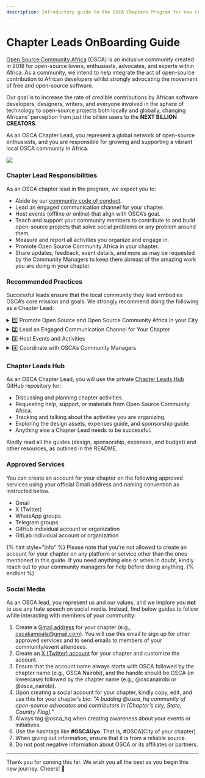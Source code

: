 ```yaml
---
description: Introductory guide to the OSCA Chapters Program for new chapter leads.
---
```


# Chapter Leads OnBoarding Guide

[Open Source Community Africa](https://oscafrica.org/community) (OSCA) is an inclusive community created in 2018 for open-source lovers, enthusiasts, advocates, and experts within Africa. As a community, we intend to help integrate the act of open-source contribution to African developers whilst strongly advocating the movement of free and open-source software.

Our goal is to increase the rate of credible contributions by African software developers, designers, writers, and everyone involved in the sphere of technology to open-source projects both locally and globally, changing Africans' perception from just the billion users to the **NEXT BILLION CREATORS**.

As an OSCA Chapter Lead, you represent a global network of open-source enthusiasts, and you are responsible for growing and supporting a vibrant local OSCA community in Africa.

![](../../.gitbook/assets/52054757972\_a14c3175e6\_o.jpg)

### Chapter Lead Responsibilities

As an OSCA chapter lead in the program, we expect you to:

* Abide by our [community code of conduct](https://docs.oscafrica.org/about/community-code-of-conduct).
* Lead an engaged communication channel for your chapter.
* Host events (offline or online) that align with OSCA’s goal.
* Teach and support your community members to contribute to and build open-source projects that solve social problems or any problem around them.
* Measure and report all activities you organize and engage in.
* Promote Open Source Community Africa in your chapter.
* Share updates, feedback, event details, and more as may be requested by the Community Managers to keep them abreast of the amazing work you are doing in your chapter.

### Recommended Practices

Successful leads ensure that the local community they lead embodies OSCA’s core mission and goals. We strongly recommend doing the following as a Chapter Lead:

<details>

<summary>1️⃣ Promote Open Source and Open Source Community Africa in your City</summary>

* Evangelize OSCA programs and activities within your local tech community.

<!---->

* Share updates about your chapter through your different social media channels (Discord, LinkedIn, Twitter, Facebook, WhatsApp, etc.)

<!---->

* Act as a mentor to your community members, connecting them to opportunities, and identifying partnerships.

</details>

<details>

<summary>2️⃣ Lead an Engaged Communication Channel for Your Chapter</summary>

* Keep track of all your community members' counts and demographics.

<!---->

* Promote ongoing discussions and knowledge sharing.

<!---->

* Post content and helpful resources about open-source frequently.

<!---->

* Understand your community members’ interests and create activities around them.

</details>

<details>

<summary>3️⃣ Host Events and Activities</summary>

* Teach and support your community members to contribute to and build open-source projects that solve social problems or any problem around them.

<!---->

* Plan a physical or virtual event as outlined in the community calendar to avoid being blacklisted.

<!---->

* Invite local or global speakers with experience in the covered topics.

<!---->

* Communicate and partner with local communities, tech hubs, and organizations.

<!---->

* Host any activity (meetup, webinar, workshop, hackathon, project, etc.) that supports your community's open-source education needs.

</details>

<details>

<summary>4️⃣ Coordinate with OSCA’s Community Managers</summary>

* Participate in the monthly community calls with your community manager.

<!---->

* If you need to take any action and you're unsure if it's acceptable, please ensure to run the idea through your community manager for approval before proceeding.

<!---->

* Coordinate with the Open Source Community Africa for support in planning your event (scope, promotion, etc.).

<!---->

* Submit event reports after every meetup/event you organize for your local community.

</details>

### Chapter Leads Hub

As an OSCA Chapter Lead, you will use the private [Chapter Leads Hub](https://github.com/oscafrica/chapter-leads-hub) GitHub repository for:

* Discussing and planning chapter activities.
* Requesting help, support, or materials from Open Source Community Africa.
* Tracking and talking about the activities you are organizing.
* Exploring the design assets, expenses guide, and sponsorship guide.
* Anything else a Chapter Lead needs to be successful.

Kindly read all the guides (design, sponsorship, expenses, and budget) and other resources, as outlined in the README.

### Approved Services

You can create an account for your chapter on the following approved services using your official Gmail address and naming convention as instructed below.

* Gmail
* X (Twitter)
* WhatsApp groups
* Telegram groups
* GitHub individual account or organization
* GitLab individual account or organization

{% hint style="info" %}
Please note that you're not allowed to create an account for your chapter on any platform or service other than the ones mentioned in this guide. If you need anything else or when in doubt, kindly reach out to your community managers for help before doing anything.
{% endhint %}

### Social Media

As an OSCA lead, you represent us and our values, and we implore you **not** to use any hate speech on social media. Instead, find below guides to follow while interacting with members of your community:

1. Create a [Gmail address](https://accounts.google.com/SignUp) for your chapter (e.g., oscakampala@gmail.com). You will use this email to sign up for other approved services and to send emails to members of your community/event attendees.
2. Create an [X (Twitter) account](https://twitter.com/i/flow/signup) for your chapter and customize the account.
3. Ensure that the account name always starts with OSCA followed by the chapter name (e.g., OSCA Nairobi), and the handle should be OSCA (in lowercase) followed by the chapter name (e.g., @oscanairobi or @osca\_nairobi).
4. Upon creating a social account for your chapter, kindly copy, edit, and use this for your chapter’s bio: _"A budding @osca\_hq community of open-source advocates and contributors in \[Chapter’s city, State, Country Flag]."_
5. Always tag @osca\_hq when creating awareness about your events or initiatives.
6. Use the hashtags like **#OSCAUyo**. That is, #OSCA\[City of your chapter].
7. When giving out information, ensure that it is from a reliable source.
8. Do not post negative information about OSCA or its affiliates or partners.

***

Thank you for coming this far. We wish you all the best as you begin this new journey. Cheers! 🧡
